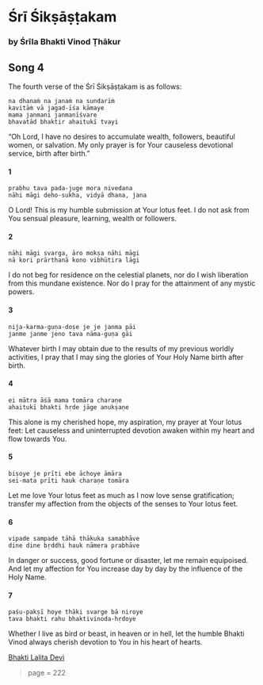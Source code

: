 # Śrī Śikṣāṣṭakam

### by Śrīla Bhakti Vinod Ṭhākur

## Song 4

The fourth verse of the Śrī Śikṣāṣṭakam is as follows:

    na dhanaṁ na janaṁ na sundarīṁ
    kavitāṁ vā jagad-īśa kāmaye
    mama janmani janmanīśvare
    bhavatād bhaktir ahaitukī tvayi

“Oh Lord, I have no desires to accumulate wealth, followers, beautiful women, or salvation. My only prayer is for Your causeless devotional service, birth after birth.”

#### 1

    prabhu tava pada-juge mora nivedana
    nāhi māgi deho-sukha, vidyā dhana, jana

O Lord! This is my humble submission at Your lotus feet. I do not ask from You sensual pleasure, learning, wealth or followers.

#### 2

    nāhi māgi svarga, āro mokṣa nāhi māgi
    nā kori prārthanā kono vibhūtira lāgi

I do not beg for residence on the celestial planets, nor do I wish liberation from this mundane existence. Nor do I pray for the attainment of any mystic powers.

#### 3

    nija-karma-guṇa-doṣe je je janma pāi
    janme janme jeno tava nāma-guṇa gāi

Whatever birth I may obtain due to the results of my previous worldly activities, I pray that I may sing the glories of Your Holy Name birth after birth.

#### 4

    ei mātra āśā mama tomāra charaṇe
    ahaitukī bhakti hṛde jāge anukṣaṇe

This alone is my cherished hope, my aspiration, my prayer at Your lotus feet: Let causeless and uninterrupted devotion awaken within my heart and flow towards You.

#### 5

    biṣoye je prīti ebe āchoye āmāra
    sei-mata prīti hauk charaṇe tomāra

Let me love Your lotus feet as much as I now love sense gratification; transfer my affection from the objects of the senses to Your lotus feet.

#### 6

    vipade sampade tāhā thākuka samabhāve
    dine dine bṛddhi hauk nāmera prabhāve

In danger or success, good fortune or disaster, let me remain equipoised. And let my affection for You increase day by day by the influence of the Holy Name.

#### 7

    paśu-pakṣī hoye thāki svarge bā niroye
    tava bhakti rahu bhaktivinoda-hṛdoye

Whether I live as bird or beast, in heaven or in hell, let the humble Bhakti Vinod always cherish devotion to You in his heart of hearts.


[Bhakti Lalita Devi](https://soundcloud.com/bhakti-lalita-devi/prabhu-tava-pada-juge)


> page = 222